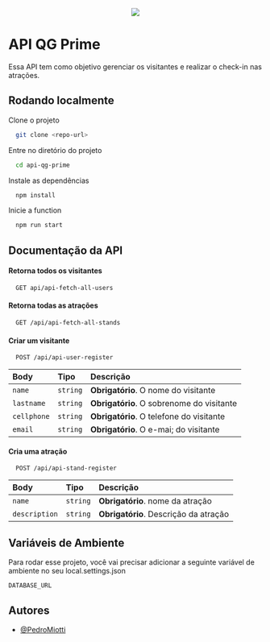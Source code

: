 <p align="center">
  <img src="https://khipo.com.br/wp-content/uploads/2019/09/khipologo.png" />
</p>


# API QG Prime 

Essa API tem como objetivo gerenciar os visitantes e realizar o check-in nas atrações.

## Rodando localmente

Clone o projeto

```bash
  git clone <repo-url>
```

Entre no diretório do projeto

```bash
  cd api-qg-prime
```

Instale as dependências

```bash
  npm install
```

Inicie a function

```bash
  npm run start
```


## Documentação da API

#### Retorna todos os visitantes

```http
  GET api/api-fetch-all-users
```

#### Retorna todas as atrações

```http
  GET /api/api-fetch-all-stands
```

#### Criar um visitante

```http
  POST /api/api-user-register
```

| Body   | Tipo       | Descrição                                   |
| :---------- | :--------- | :------------------------------------------ |
| `name`      | `string` | **Obrigatório**. O nome do visitante |
| `lastname`      | `string` | **Obrigatório**. O sobrenome do visitante |
| `cellphone`      | `string` | **Obrigatório**. O telefone do visitante |
| `email`      | `string` | **Obrigatório**. O e-mai; do visitante |


#### Cria uma atração

```http
  POST /api/api-stand-register
```

| Body   | Tipo       | Descrição                                   |
| :---------- | :--------- | :------------------------------------------ |
| `name`      | `string` | **Obrigatório**. nome da atração |
| `description` | `string` | **Obrigatório**. Descrição da atração |



## Variáveis de Ambiente

Para rodar esse projeto, você vai precisar adicionar a seguinte variável de ambiente no seu local.settings.json

`DATABASE_URL`


## Autores

- [@PedroMiotti](https://www.github.com/PedroMiotti)